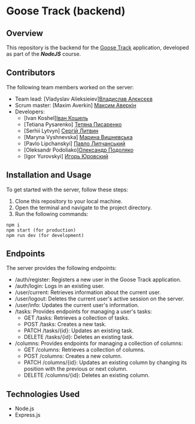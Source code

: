 # Goose Track (backend)

## Overview

This repository is the backend for the [Goose Track](https://github.com/Zestiko)
application, developed as part of the **_NodeJS_** course.

## Contributors

The following team members worked on the server:

- Team lead: [Vladyslav
  Alieksieiev][Владислав Алєксєєв](https://github.com/Zestiko)
- Scrum master: [Maxim Averkin] [Максим Аверкін](https://github.com/Maxoverking)
- Developers:
  - [Ivan Koshel][Іван Кошель](https://github.com/Ivan-GoIT)
  - [Tetiana Pysarenko] [Тетяна Писаренко](https://github.com/TetianaVielkova)
  - [Serhii Lytvyn] [Сергій Литвин](https://github.com/Serhii0406)
  - [Maryna Vyshnevska] [Марина Вишневська](https://github.com/MarynaVyshnevska)
  - [Pavlo Lipchanskyi]
    [Павло Липчанський](https://github.com/Pablo-Lipchanskyi)
  - [Oleksandr Podoliako][Олександр Подоляко](https://github.com/BlackyHat)
  - [Igor Yurovskyi] [Игорь Юровский](https://github.com/Mastermind2025)

## Installation and Usage

To get started with the server, follow these steps:

1. Clone this repository to your local machine.
2. Open the terminal and navigate to the project directory.
3. Run the following commands:

```
npm i
npm start (for production)
npm run dev (for development)
```

## Endpoints

The server provides the following endpoints:

- /auth/register: Registers a new user in the Goose Track application.
- /auth/login: Logs in an existing user.
- /user/current: Retrieves information about the current user.
- /user/logout: Deletes the current user's active session on the server.
- /user/info: Updates the current user's information.
- /tasks: Provides endpoints for managing a user's tasks:
  - GET /tasks: Retrieves a collection of tasks.
  - POST /tasks: Creates a new task.
  - PATCH /tasks/{id}: Updates an existing task.
  - DELETE /tasks/{id}: Deletes an existing task.
- /columns: Provides endpoints for managing a collection of columns:
  - GET /columns: Retrieves a collection of columns.
  - POST /columns: Creates a new column.
  - PATCH /columns/{id}: Updates an existing column by changing its position
    with the previous or next column.
  - DELETE /columns/{id}: Deletes an existing column.

## Technologies Used

- Node.js
- Express.js
